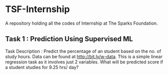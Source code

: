 # TSF-Internship
A repository holding all the codes of Internship at The Sparks Foundation.

## Task 1 : Prediction Using Supervised ML

Task Description : Predict the percentage of an student based on the no. of study hours. Data can be found at http://bit.ly/w-data. This is a simple linear regression task as it involves just 2 variables. What will be predicted score if a student studies for 9.25 hrs/ day?
